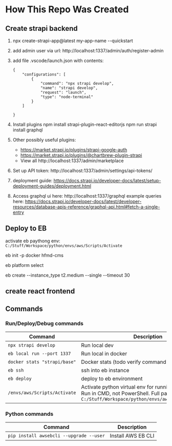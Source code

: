 # How This Repo Was Created
## Create strapi backend

1. npx create-strapi-app@latest my-app-name --quickstart
1. add admin user via url: http://localhost:1337/admin/auth/register-admin
1. add file .vscode/launch.json with contents:
    ```
    {
        "configurations": [
            {
                "command": "npx strapi develop",
                "name": "strapi develop",
                "request": "launch",
                "type": "node-terminal"
            }
        ]

    }
    ```
1. Install plugins
	npm install strapi-plugin-react-editorjs
	npm run strapi install graphql

1. Other possibly useful plugins:
    - https://market.strapi.io/plugins/strapi-google-auth
    - https://market.strapi.io/plugins/@chartbrew-plugin-strapi
    - View all http://localhost:1337/admin/marketplace

1. Set up API token: http://localhost:1337/admin/settings/api-tokens/
1. deployment guide: https://docs.strapi.io/developer-docs/latest/setup-deployment-guides/deployment.html
1. Access graphql ui here: http://localhost:1337/graphql
	example queries here: https://docs.strapi.io/developer-docs/latest/developer-resources/database-apis-reference/graphql-api.html#fetch-a-single-entry

## Deploy to EB

activate eb paythong env: 
`C:/Stuff/Workspace/python/envs/aws/Scripts/Activate`

eb init -p docker hfmd-cms

eb platform select

eb create --instance_type t2.medium --single --timeout 30



## create react frontend

## Commands 


### Run/Deploy/Debug commands

| Command | Description |
| - | - |
| `npx strapi develop` | Run local dev |
| `eb local run --port 1337` | Run local in docker |
| `docker stats "strapi/base"` | Docker stats (todo verify command is correct) |
| `eb ssh` | ssh into eb instance |
| `eb deploy` | deploy to eb environment |
| `/envs/aws/Scripts/Activate` | Activate python virtual env for running eb commands. Run in CMD, not PowerShell. Full path `C:/Stuff/Workspace/python/envs/aws/Scripts/Activate` |


### Python commands

| Command | Description |
| - | - |
| `pip install awsebcli --upgrade --user` | Install AWS EB CLI |




 